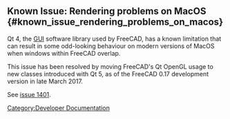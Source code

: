 ## Known Issue: Rendering problems on MacOS {#known_issue_rendering_problems_on_macos}

Qt 4, the [ GUI](wikipedia:Graphical_User_Interface.md) software library used by FreeCAD, has a known limitation that can result in some odd-looking behaviour on modern versions of MacOS when windows within FreeCAD overlap.

This issue has been resolved by moving FreeCAD\'s Qt OpenGL usage to new classes introduced with Qt 5, as of the FreeCAD 0.17 development version in late March 2017.

See [issue 1401](http://freecadweb.org/tracker/view.php?id=1401).

[Category:Developer Documentation](Category:Developer_Documentation.md)
